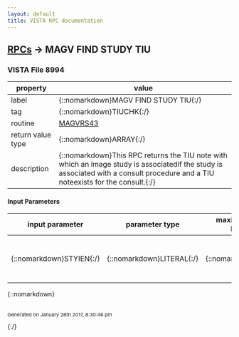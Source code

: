 ```yaml
---
layout: default
title: VISTA RPC documentation
---
```




## [RPCs](TableOfContent.md) &#8594; MAGV FIND STUDY TIU 



### VISTA File 8994 


 property | value 
--- | --- 
 label | {::nomarkdown}MAGV FIND STUDY TIU{:/}
 tag | {::nomarkdown}TIUCHK{:/}
 routine | [MAGVRS43](http://code.osehra.org/dox/Routine_MAGVRS43_source.html)
 return value type | {::nomarkdown}ARRAY{:/}
 description | {::nomarkdown}This RPC returns the TIU note with which an image study is associatedif the study is associated with a consult procedure and a TIU noteexists for the consult.{:/}

#### Input Parameters

| input parameter | parameter type | maximum data length | required | description | 
| --- | --- | --- | --- | --- | 
| {::nomarkdown}STYIEN{:/} | {::nomarkdown}LITERAL{:/} | {::nomarkdown}15{:/} | {::nomarkdown}true{:/} | {::nomarkdown}This is an internal entry number on the IMAGE STUDY File (#2005.63).{:/} | 

{::nomarkdown} <br/><br/><p style="font-size: 11px">Generated on January 26th 2017, 8:30:46 pm</p>{:/}